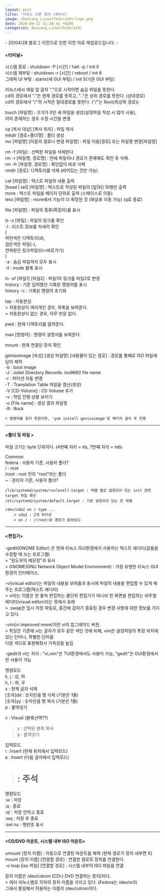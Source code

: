 ```yaml
---
layout: post
title: '리눅스 이론 정리 (4차시)'
image: /DevLang_Linux+Fedora19+/logo.png
date: 2020-04-22 22:30:43 +0200
categories: DevLang_Linux(Fedora19)
---
```



\- 20/04/28 블로그 이전으로 인한 이전 자료 재업로드입니다. -





#### <터미널>

시스템 종료 : shutdown -P [시간] / halt -p / init 0  
시스템 재부팅 : shutdown -r [시간] / reboot / init 6  
그래픽 UI 부팅 : startx(새 GUI 부팅) / init 5(기존 GUI 부팅)  
  
리눅스에서 제일 앞 글자 "."으로 시작이면 숨김 파일을 뜻한다.  
cd의 경로에서 "."은 현재 경로를 뜻하고, ".."은 상위 경로를 뜻한다. (상대경로)  
cd의 경로에서 "/"의 시작은 절대경로를 뜻한다. ("/"는 Root(최상위 경로))  
  
touch [파일명] : 크기가 0인 새 파일을 생성(설정파일 작성 시 많이 사용),  
                    이미 존재하는 경우 수정 시간을 변경   
  
cp [복사 대상] [복사 위치] : 파일 복사  
mkdir [경로+폴더명] : 폴더 생성  
mv [파일명] [이동의 경로나 변경 파일명] : 파일 이동[경로] 또는 파일명 변경[파일명]  
  
rm -f [파일] : 선택한 파일을 삭제한다.  
rm -r [파일명, 경로명] : 안에 파일이나 경로가 존재해도 확인 후 삭제.  
rm -fr [파일명, 경로명] : 확인없이 바로 삭제  
rmdir [경로]: 디렉토리를 삭제 (비어있는 것만 가능)  
  
cat [파일명] : 텍스트 파일의 내용 출력  
[head | tail] [파일명] : 텍스트로 작성된 파일의 [앞|뒤] 10행만 출력  
more : 텍스트 파일을 페이지 단위로 출력 (스페이스로 이동)  
less [파일명] : more에서 기능이 더 확장된 것 (화살표 이동 가능) (q로 종료)  
  
file [파일명] : 파일의 종류(확장자)를 표시  
  
ls -s [파일] : 파일의 링크를 확인  
   -l : 리스트 정보를 자세히 확인    
       (   
        파란색은 디렉토리(d),    
        검은색은 파일(-),    
        연파랑은 링크파일(l)(=바로가기)   
       )   
   -a : 숨김 파일까지 모두 표시   
   -il : inode 블록 표시   
  
ln -sf [파일1] [파일2] : 파일1의 링크를 파일2로 변경  
history : 기존 입력했던 기록된 명령어를 표시  
history -c : 기록된 명령어 초기화  
  
tap : 자동완성.  
    > 자동완성이 여러개인 경우, 목록을 보여준다.   
    > 자동완성이 없는 경우, 아무 반응 없다.   
  
pwd : 현재 디렉토리를 알려준다.  
  
man [명령어] : 명령어 설명서를 보여준다.  
  
mount : 현재 연결된 장치 확인  
  
genisoimage [속성] [생성 파일명] [내용물이 있는 경로] : 경로를 통째로 ISO 파일에 담아 제작  
    -b : boot image   
    -J : Joliet Directory Records. iso9660 file name   
    -r : 퍼미션 자동 변경   
    -T : Translation Table 파일을 갱신(생성)   
    -V [CD-Volume] : CD Volume 추가   
    -v : 작업 진행 상황 보이기   
    -o [File name] : 생성 결과 파일명   
    -R : Rock   
       
    > 명령어를 찾지 못한다면, 'yum install genisoimage'로 패키지 설치 후 진행 

* * *

#### <폴더 및 파일 >

파일 크기는 byte 단위이다. (4번째 자리 = kb, 7번째 자리 = mb)  
  
Common  
    fedora : 사용자 기준, 사용자 폴더?   
    / : root   
    /root : root 안의 "root"라는 폴더   
    ~ : 관리자 기준, 사용자 폴더?   
  
  
    /lib/systemd/system/runlevel?.target : 레벨 별로 설정되어 있는 init 관련 target 파일 확인   
    /etc/systemd/system/default.target : 기본 설정되어 있는 런 레벨   
  
    /dev/sda2 on / type ...   
        > sda2 : 2개 파티션   
        > on / : /(root)로 경로가 잡혀있다.

* * *

#### <편집기>

-gedit(GNOME Editor) 은 현재 리눅스 GUI환경에서 사용하는 텍스트 에디터(글들을 수정할 때 쓰는 프로그램)   
    > "윈도우의 메모장"과 유사   
    > GNOME(GNU Network Object Model Environment) : 가장 유명한 리눅스 GUI환경의 인터페이스.    
  
-vi(visual editor)는 파일의 내용을 보여줌과 동시에 파일의 내용을 편집할 수 있게 해주는 프로그램(텍스트 에디터)   
    > vi라는 이름은 한 줄씩 편집하는 줄단위 편집기가 아니라 한 화면을 편집하는 비주얼 에디터(visual editor)라는 뜻에서 유래   
    > .swap은 임시 저장 파일로, 중간에 갑자기 종료된 경우 변경 사항에 대한 정보를 가지고 있다.   
  
-vim(vi improved more)이란 vi의 업그레이드 버젼.    
    > 특징은 기존에 vi는 글자가 모두 같은 색인 것에 비해, vim은 설정파일의 특정 위치에 있는 단어나, 특별한 단어를    
       다른 색으로 표현해줘서 가독성을 높임   
  
-gedit과 vi는 차이 : "vi,vim"은 TUI환경에서도 사용이 가능, "gedit"은 GUI환경에서만 사용이 가능   
  
명령모드  
k, j : 상, 하  
h, l : 좌, 우  
x : 현재 글자 삭제  
[숫자]dd : 숫자만큼 행 삭제 (기본은 1줄)  
[숫자]yy : 숫자만큼 행 복사 (기본은 1줄)  
p : 붙여넣기  
  
v : Visual (블록선택??)  
  > y : 선택된 블록 복사  
p : 붙여넣기  
  
입력모드  
i : Insert (현재 위치에서 입력모드)  
a : Insert (다음 글자에서 입력모드)  
  > # : 주석  
  
명령모드  
:w : 저장  
:q : 종료  
:q! : 저장 안하고 종료  
:wq : 저장 후 종료  
:set nu : 행번호 표시

* * *

#### <CD/DVD 마운트, 시스템 내부 ISO 마운트>

umount [장치 이름] : 자동으로 연결된 마운트를 해제 (현재 경로가 장치 내부면 X)  
mount [장치 이름] [연결할 경로] : 연결한 경로로 장치를 연결한다.  
    -o loop [iso 파일] [연결할 경로] : 시스템 내부의 ISO 파일을 연결   
  
장치 이름은 /dev/cdrom (CD나 DVD 연결하는 장치)이다.  
    > 여러 리눅스별로 각자의 장치 이름을 가지고 있다. (Fedora는 /dev/sr0)   
       그래서 통일해서 허용하는 이름이 /dev/cdrom이다. 











